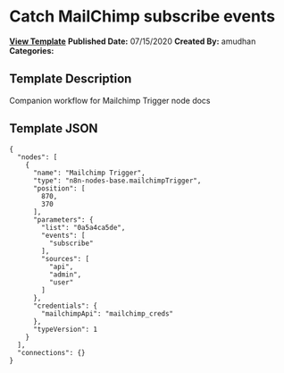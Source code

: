 # Catch MailChimp subscribe events

**[View Template](https://n8n.io/workflows/516-/)**  **Published Date:** 07/15/2020  **Created By:** amudhan  **Categories:**   

## Template Description

Companion workflow for Mailchimp Trigger node docs



## Template JSON

```
{
  "nodes": [
    {
      "name": "Mailchimp Trigger",
      "type": "n8n-nodes-base.mailchimpTrigger",
      "position": [
        870,
        370
      ],
      "parameters": {
        "list": "0a5a4ca5de",
        "events": [
          "subscribe"
        ],
        "sources": [
          "api",
          "admin",
          "user"
        ]
      },
      "credentials": {
        "mailchimpApi": "mailchimp_creds"
      },
      "typeVersion": 1
    }
  ],
  "connections": {}
}
```
